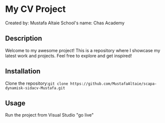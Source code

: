 # My CV Project
Created by: Mustafa Altaie
School's name: Chas Academy

## Description
Welcome to my awesome project! This is a
repository where I showcase my latest work and
projects. Feel free to explore and get inspired!

## Installation
Clone the repository:`git clone https://github.com/MustafaAltaie/scapa-dynamisk-sidacv-Mustafa.git`

## Usage
Run the project from Visual Studio "go live"